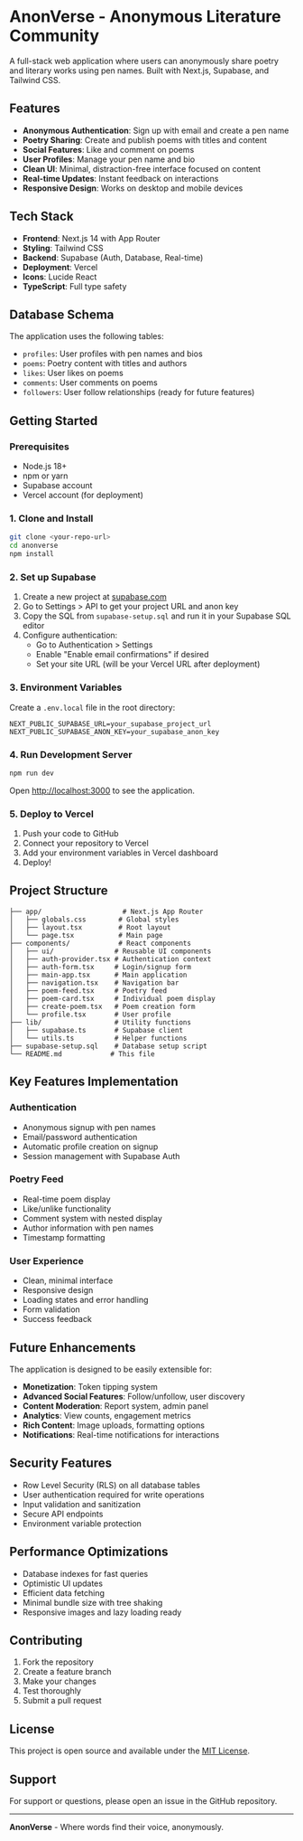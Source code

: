 # AnonVerse - Anonymous Literature Community

A full-stack web application where users can anonymously share poetry and literary works using pen names. Built with Next.js, Supabase, and Tailwind CSS.

## Features

- **Anonymous Authentication**: Sign up with email and create a pen name
- **Poetry Sharing**: Create and publish poems with titles and content
- **Social Features**: Like and comment on poems
- **User Profiles**: Manage your pen name and bio
- **Clean UI**: Minimal, distraction-free interface focused on content
- **Real-time Updates**: Instant feedback on interactions
- **Responsive Design**: Works on desktop and mobile devices

## Tech Stack

- **Frontend**: Next.js 14 with App Router
- **Styling**: Tailwind CSS
- **Backend**: Supabase (Auth, Database, Real-time)
- **Deployment**: Vercel
- **Icons**: Lucide React
- **TypeScript**: Full type safety

## Database Schema

The application uses the following tables:

- `profiles`: User profiles with pen names and bios
- `poems`: Poetry content with titles and authors
- `likes`: User likes on poems
- `comments`: User comments on poems
- `followers`: User follow relationships (ready for future features)

## Getting Started

### Prerequisites

- Node.js 18+ 
- npm or yarn
- Supabase account
- Vercel account (for deployment)

### 1. Clone and Install

```bash
git clone <your-repo-url>
cd anonverse
npm install
```

### 2. Set up Supabase

1. Create a new project at [supabase.com](https://supabase.com)
2. Go to Settings > API to get your project URL and anon key
3. Copy the SQL from `supabase-setup.sql` and run it in your Supabase SQL editor
4. Configure authentication:
   - Go to Authentication > Settings
   - Enable "Enable email confirmations" if desired
   - Set your site URL (will be your Vercel URL after deployment)

### 3. Environment Variables

Create a `.env.local` file in the root directory:

```env
NEXT_PUBLIC_SUPABASE_URL=your_supabase_project_url
NEXT_PUBLIC_SUPABASE_ANON_KEY=your_supabase_anon_key
```

### 4. Run Development Server

```bash
npm run dev
```

Open [http://localhost:3000](http://localhost:3000) to see the application.

### 5. Deploy to Vercel

1. Push your code to GitHub
2. Connect your repository to Vercel
3. Add your environment variables in Vercel dashboard
4. Deploy!

## Project Structure

```
├── app/                    # Next.js App Router
│   ├── globals.css        # Global styles
│   ├── layout.tsx         # Root layout
│   └── page.tsx           # Main page
├── components/            # React components
│   ├── ui/               # Reusable UI components
│   ├── auth-provider.tsx # Authentication context
│   ├── auth-form.tsx     # Login/signup form
│   ├── main-app.tsx      # Main application
│   ├── navigation.tsx    # Navigation bar
│   ├── poem-feed.tsx     # Poetry feed
│   ├── poem-card.tsx     # Individual poem display
│   ├── create-poem.tsx   # Poem creation form
│   └── profile.tsx       # User profile
├── lib/                  # Utility functions
│   ├── supabase.ts       # Supabase client
│   └── utils.ts          # Helper functions
├── supabase-setup.sql    # Database setup script
└── README.md            # This file
```

## Key Features Implementation

### Authentication
- Anonymous signup with pen names
- Email/password authentication
- Automatic profile creation on signup
- Session management with Supabase Auth

### Poetry Feed
- Real-time poem display
- Like/unlike functionality
- Comment system with nested display
- Author information with pen names
- Timestamp formatting

### User Experience
- Clean, minimal interface
- Responsive design
- Loading states and error handling
- Form validation
- Success feedback

## Future Enhancements

The application is designed to be easily extensible for:

- **Monetization**: Token tipping system
- **Advanced Social Features**: Follow/unfollow, user discovery
- **Content Moderation**: Report system, admin panel
- **Analytics**: View counts, engagement metrics
- **Rich Content**: Image uploads, formatting options
- **Notifications**: Real-time notifications for interactions

## Security Features

- Row Level Security (RLS) on all database tables
- User authentication required for write operations
- Input validation and sanitization
- Secure API endpoints
- Environment variable protection

## Performance Optimizations

- Database indexes for fast queries
- Optimistic UI updates
- Efficient data fetching
- Minimal bundle size with tree shaking
- Responsive images and lazy loading ready

## Contributing

1. Fork the repository
2. Create a feature branch
3. Make your changes
4. Test thoroughly
5. Submit a pull request

## License

This project is open source and available under the [MIT License](LICENSE).

## Support

For support or questions, please open an issue in the GitHub repository.

---

**AnonVerse** - Where words find their voice, anonymously.
